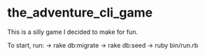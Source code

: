 # the_adventure_cli_game

This is a silly game I decided to make for fun.

To start, run:
  -> rake db:migrate
  -> rake db:seed
  -> ruby bin/run.rb
